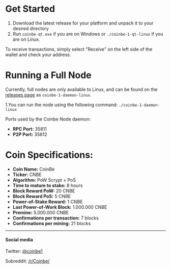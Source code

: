# **Get Started**

1. Download the latest release for your platform and unpack it to your desired directory
2. Run `coinbe-qt.exe` if you are on Windows or `./coinbe-1-qt-linux` if you are on Linux.

To receive transactions, simply select "Receive" on the left side of the wallet and check your address.

# Running a Full Node
Currently, full nodes are only available to Linux, and can be found on the [releases page](https://github.com/coin-be/core/releases "releases pages") as `coinbe-1-daemon-linux`.

1.You can run the node using the following command: `./coinbe-1-daemon-linux`

Ports used by the Coinbe Node daemon:
- **RPC Port:** 35811
- **P2P Port:** 35812



# Coin Specifications:
- **Coin Name:** CoinBe
- **Ticker:** CNBE
- **Algorithm:** PoW Scrypt + PoS
- **Time to mature to stake:** 8 hours
- **Block Reward PoW:** 20 CNBE
- **Block Reward PoS:** 5 CNBE
- **Power-of-Stake Reward:** 1 CNBE
- **Last Power-of-Work Block:** 1.000.000 CNBE
- **Premine:** 5.000.000 CNBE
- **Confirmations per transaction:** 7 blocks
- **Confirmations per mining:** 21 blocks

------------

####  Social media

Twitter: [@coinbe1](https://twitter.com/coinbe1 "@coinbe1")

Subreddit: [/r/Coinbe/](https://www.reddit.com/r/Coinbe/ "/r/Coinbe/")
